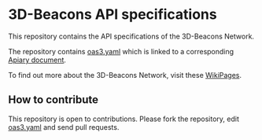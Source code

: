 # 3D-Beacons API specifications

This repository contains the API specifications of the 3D-Beacons Network. 

The repository contains [oas3.yaml](oas3.yaml) which is linked to a corresponding [Apiary document](https://3dbeacons.docs.apiary.io/#).

To find out more about the 3D-Beacons Network, visit these [WikiPages](https://github.com/3D-Beacons/3D-Beacons/wiki).

## How to contribute

This repository is open to contributions. Please fork the repository, edit [oas3.yaml](oas3.yaml) and send pull requests.

